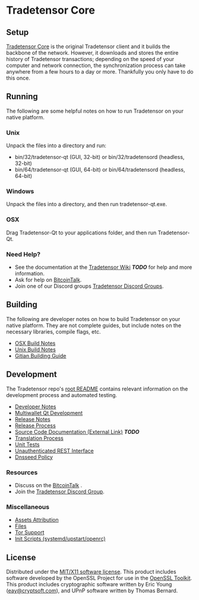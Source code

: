 Tradetensor Core
=====================

Setup
---------------------
[Tradetensor Core](https://github.com/tradetensor-project/tradetensor) is the original Tradetensor client and it builds the backbone of the network. However, it downloads and stores the entire history of Tradetensor transactions; depending on the speed of your computer and network connection, the synchronization process can take anywhere from a few hours to a day or more. Thankfully you only have to do this once.

Running
---------------------
The following are some helpful notes on how to run Tradetensor on your native platform.

### Unix

Unpack the files into a directory and run:

- bin/32/tradetensor-qt (GUI, 32-bit) or bin/32/tradetensord (headless, 32-bit)
- bin/64/tradetensor-qt (GUI, 64-bit) or bin/64/tradetensord (headless, 64-bit)

### Windows

Unpack the files into a directory, and then run tradetensor-qt.exe.

### OSX

Drag Tradetensor-Qt to your applications folder, and then run Tradetensor-Qt.

### Need Help?

* See the documentation at the [Tradetensor Wiki](https://en.bitcoin.it/wiki/Main_Page) ***TODO***
for help and more information.
* Ask for help on [BitcoinTalk](https://bitcointalk.org/index.php?topic=2956408.0).
* Join one of our Discord groups [Tradetensor Discord Groups](https://discord.gg/8tbvMQM).

Building
---------------------
The following are developer notes on how to build Tradetensor on your native platform. They are not complete guides, but include notes on the necessary libraries, compile flags, etc.

- [OSX Build Notes](build-osx.md)
- [Unix Build Notes](build-unix.md)
- [Gitian Building Guide](gitian-building.md)

Development
---------------------
The Tradetensor repo's [root README](https://github.com/tradetensor-project/tradetensor/blob/master/README.md) contains relevant information on the development process and automated testing.

- [Developer Notes](developer-notes.md)
- [Multiwallet Qt Development](multiwallet-qt.md)
- [Release Notes](release-notes.md)
- [Release Process](release-process.md)
- [Source Code Documentation (External Link)](https://dev.visucore.com/bitcoin/doxygen/) ***TODO***
- [Translation Process](translation_process.md)
- [Unit Tests](unit-tests.md)
- [Unauthenticated REST Interface](REST-interface.md)
- [Dnsseed Policy](dnsseed-policy.md)

### Resources

* Discuss on the [BitcoinTalk](https://bitcointalk.org/index.php?topic=2956408.0) .
* Join the [Tradetensor Discord Group](https://discord.gg/8tbvMQM).

### Miscellaneous
- [Assets Attribution](assets-attribution.md)
- [Files](files.md)
- [Tor Support](tor.md)
- [Init Scripts (systemd/upstart/openrc)](init.md)

License
---------------------
Distributed under the [MIT/X11 software license](http://www.opensource.org/licenses/mit-license.php).
This product includes software developed by the OpenSSL Project for use in the [OpenSSL Toolkit](https://www.openssl.org/). This product includes
cryptographic software written by Eric Young ([eay@cryptsoft.com](mailto:eay@cryptsoft.com)), and UPnP software written by Thomas Bernard.
